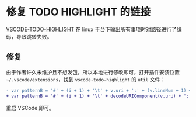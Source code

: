 # 修复 TODO HIGHLIGHT 的链接

[VSCODE-TODO-HIGHLIGHT](https://github.com/wayou/vscode-todo-highlight) 在 linux 平台下输出所有事项时对路径进行了编码，导致跳转失败。



## 修复

由于作者许久未维护且不想发包，所以本地进行修改即可，打开插件安装位置 `~/.vscode/extensions`，找到 `vscode-todo-highlight` 的 `util` 文件：

```diff
- var patternB = '#' + (i + 1) + '\t' + v.uri + ':' + (v.lineNum + 1) + ':' + (v.startCol + 1);
+ var patternB = '#' + (i + 1) + '\t' + decodeURIComponent(v.uri) + ':' + (v.lineNum + 1) + ':' + (v.startCol + 1)
```

重启 VSCode 即可。
